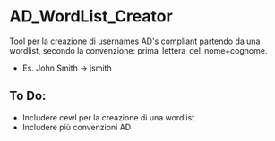 # AD_WordList_Creator

Tool per la creazione di usernames AD's compliant partendo da una wordlist, secondo la convenzione: prima_lettera_del_nome+cognome. 

* Es. John Smith -> jsmith

## To Do:

* Includere cewl per la creazione di una wordlist
* Includere più convenzioni AD

